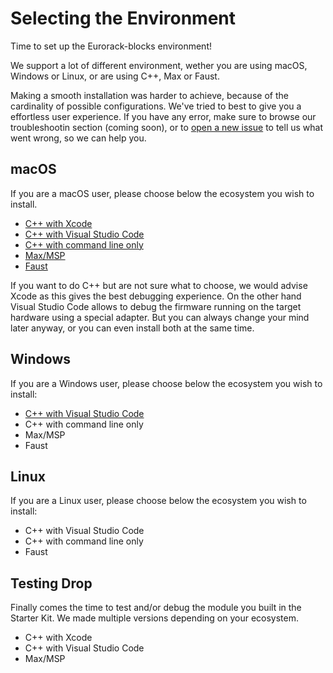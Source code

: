 # Selecting the Environment


Time to set up the Eurorack-blocks environment!

We support a lot of different environment, wether you are using macOS, Windows or Linux,
or are using C++, Max or Faust.

Making a smooth installation was harder to achieve, because of the cardinality of possible
configurations. We've tried to best to give you a effortless user experience.
If you have any error, make sure to browse our troubleshootin section (coming soon),
or to [open a new issue](https://github.com/ohmtech-rdi/eurorack-blocks/issues/new) to
tell us what went wrong, so we can help you.


## macOS

If you are a macOS user, please choose below the ecosystem you wish to install.

- [C++ with Xcode](./macos-cpp-xcode.md)
- [C++ with Visual Studio Code](./macos-cpp-vscode.md)
- [C++ with command line only](./macos-cpp-cli.md)
- [Max/MSP](./macos-max.md)
- [Faust](./macos-faust.md)

If you want to do C++ but are not sure what to choose, we would advise Xcode as this
gives the best debugging experience.
On the other hand Visual Studio Code allows to debug the firmware running on the target
hardware using a special adapter.
But you can always change your mind later anyway, or you can even install both at
the same time.


## Windows

If you are a Windows user, please choose below the ecosystem you wish to install:

- [C++ with Visual Studio Code](./windows-cpp-vscode.md)
- C++ with command line only
- Max/MSP
- Faust


## Linux

If you are a Linux user, please choose below the ecosystem you wish to install:

- C++ with Visual Studio Code
- C++ with command line only
- Faust


## Testing Drop

Finally comes the time to test and/or debug the module you built in the Starter Kit.
We made multiple versions depending on your ecosystem.

- C++ with Xcode
- C++ with Visual Studio Code
- Max/MSP
